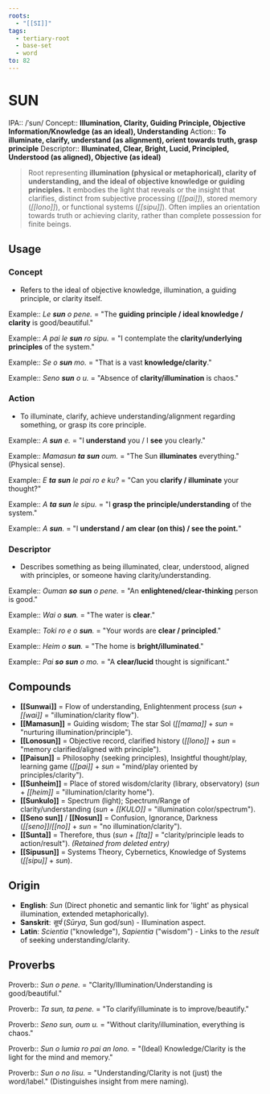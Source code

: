 ```yaml
---
roots:
  - "[[SI]]"
tags:
  - tertiary-root
  - base-set
  - word
to: 82
---
```


# SUN

IPA::				/ˈsun/
Concept::		**Illumination, Clarity, Guiding Principle, Objective Information/Knowledge (as an ideal), Understanding**
Action::		**To illuminate, clarify, understand (as alignment), orient towards truth, grasp principle**
Descriptor::	**Illuminated, Clear, Bright, Lucid, Principled, Understood (as aligned), Objective (as ideal)**

> Root representing **illumination (physical or metaphorical), clarity of understanding, and the ideal of objective knowledge or guiding principles.** It embodies the light that reveals or the insight that clarifies, distinct from subjective processing (*[[pai]]*), stored memory (*[[lono]]*), or functional systems (*[[sipu]]*). Often implies an orientation towards truth or achieving clarity, rather than complete possession for finite beings.

## Usage

### Concept
*   Refers to the ideal of objective knowledge, illumination, a guiding principle, or clarity itself.

Example::   *Le **sun** o pene.* = "The **guiding principle / ideal knowledge / clarity** is good/beautiful."

Example::   *A pai le **sun** ro sipu.* = "I contemplate the **clarity/underlying principles** of the system."

Example::   *Se o **sun** mo.* = "That is a vast **knowledge/clarity**."

Example::   *Seno **sun** o u.* = "Absence of **clarity/illumination** is chaos."

### Action
*   To illuminate, clarify, achieve understanding/alignment regarding something, or grasp its core principle. 

Example::   *A **sun** e.* = "I **understand** you / I **see** you clearly."

Example::   *Mamasun **ta** **sun** oum.* = "The Sun **illuminates** everything." (Physical sense).

Example::   *E **ta** **sun** le pai ro e ku?* = "Can you **clarify / illuminate** your thought?"

Example::   *A **ta** **sun** le sipu.* = "I **grasp the principle/understanding** of the system."

Example::   *A **sun**.* = "I **understand / am clear (on this) / see the point.**"

### Descriptor
*   Describes something as being illuminated, clear, understood, aligned with principles, or someone having clarity/understanding.

Example::   *Ouman **so** **sun** o pene.* = "An **enlightened/clear-thinking** person is good."

Example::   *Wai o **sun**.* = "The water is **clear**."

Example::   *Toki ro e o **sun**.* = "Your words are **clear / principled**."

Example::   *Heim o **sun**.* = "The home is **bright/illuminated**."

Example::   *Pai **so** **sun** o mo.* = "A **clear/lucid** thought is significant."

## Compounds

*   **[[Sunwai]]** = Flow of understanding, Enlightenment process (*sun* + *[[wai]]* = "illumination/clarity flow").
*   **[[Mamasun]]** = Guiding wisdom; The star Sol (*[[mama]]* + *sun* = "nurturing illumination/principle").
*   **[[Lonosun]]** = Objective record, clarified history (*[[lono]]* + *sun* = "memory clarified/aligned with principle").
*   **[[Paisun]]** = Philosophy (seeking principles), Insightful thought/play, learning game (*[[pai]]* + *sun* = "mind/play oriented by principles/clarity").
*   **[[Sunheim]]** = Place of stored wisdom/clarity (library, observatory) (*sun* + *[[heim]]* = "illumination/clarity home").
*   **[[Sunkulo]]** = Spectrum (light); Spectrum/Range of clarity/understanding (*sun* + *[[KULO]]* = "illumination color/spectrum").
*   **[[Seno sun]]** / **[[Nosun]]** = Confusion, Ignorance, Darkness (*[[seno]]*/*[[no]]* + *sun* = "no illumination/clarity").
*   **[[Sunta]]** = Therefore, thus (*sun* + *[[ta]]* = "clarity/principle leads to action/result"). *(Retained from deleted entry)*
*   **[[Sipusun]]** = Systems Theory, Cybernetics, Knowledge of Systems (*[[sipu]]* + *sun*).

## Origin

*   **English**: _Sun_ (Direct phonetic and semantic link for 'light' as physical illumination, extended metaphorically).
*   **Sanskrit**: _सूर्य_ (_Sūrya_, Sun god/sun) - Illumination aspect.
*   **Latin**: _Scientia_ ("knowledge"), _Sapientia_ ("wisdom") - Links to the *result* of seeking understanding/clarity.

## Proverbs

Proverb:: *Sun o pene.* = "Clarity/Illumination/Understanding is good/beautiful."

Proverb:: *Ta sun, ta pene.* = "To clarify/illuminate is to improve/beautify."

Proverb:: *Seno sun, oum u.* = "Without clarity/illumination, everything is chaos."

Proverb:: *Sun o lumia ro pai an lono.* = "(Ideal) Knowledge/Clarity is the light for the mind and memory."

Proverb:: *Sun o no lisu.* = "Understanding/Clarity is not (just) the word/label." (Distinguishes insight from mere naming).